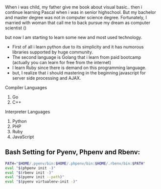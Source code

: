 When i was child, my father give me book about visual basic.. then i continue learning Pascal when i was in senior highschool. But my bachelor and master degree was not in computer science degree. Fortunately, I married with woman that call me to back pursue my dream as computer scientist () 

but now I am starting to learn some new and most used technology.
- First of all i learn python due to its simplicity and it has numorous libraries supported by huge community. 
- The second language is Golang that i learn from paid bootcamp (actually you can learn for free from the internet)
- I learn Ruby since there is demand on this programming language.
- but, I realize that i should mastering in the beginning javascript for server side processing and AJAX.

Compiler Languages
1. Go
2. C++

Interpreter Languages
1. Python
2. PHP
3. Ruby
4. JavaScript

## Bash Setting for Pyenv, Phpenv and Rbenv:

```sh
PATH="$HOME/.pyenv/bin:$HOME/.phpenv/bin:$HOME/.rbenv/bin:$PATH"
eval "$(phpenv init -)"
eval "$(rbenv init -)"
eval "$(pyenv init --path)"
eval "$(pyenv virtualenv-init -)"
```


